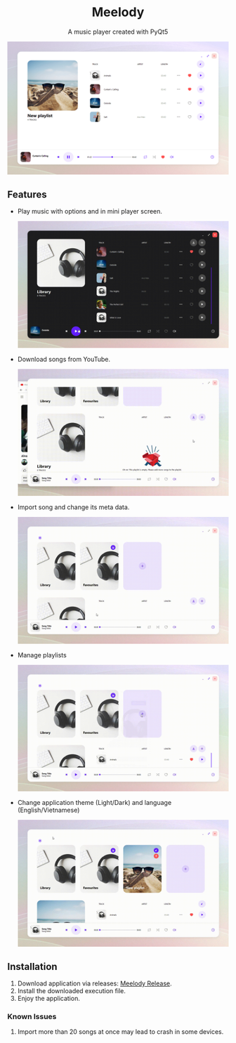 <h1 align="center">
    Meelody
</h1>

<p align="center">
    A music player created with PyQt5
</p>

![Application preview](docs/application.png)

## Features

- Play music with options and in mini player screen.

  ![Play song song](docs/play-song.gif)

- Download songs from YouTube.

  ![Download song](docs/download-song.gif)

- Import song and change its meta data.

  ![Import song](docs/import-songs.gif)

- Manage playlists

  ![Manage playlists](docs/manage-playlist.gif)

- Change application theme (Light/Dark) and language (English/Vietnamese)

  ![Change settings](docs/settings.gif)

## Installation

1. Download application via releases: [Meelody Release](https://github.com/Ananta0810/Meelody/releases).
2. Install the downloaded execution file.
3. Enjoy the application.

### Known Issues

1. Import more than 20 songs at once may lead to crash in some devices.
